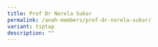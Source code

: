 ```yaml
---
title: Prof Dr Norela Sukor
permalink: /anah-members/prof-dr-norela-sukor/
variant: tiptap
description: ""
---
```

